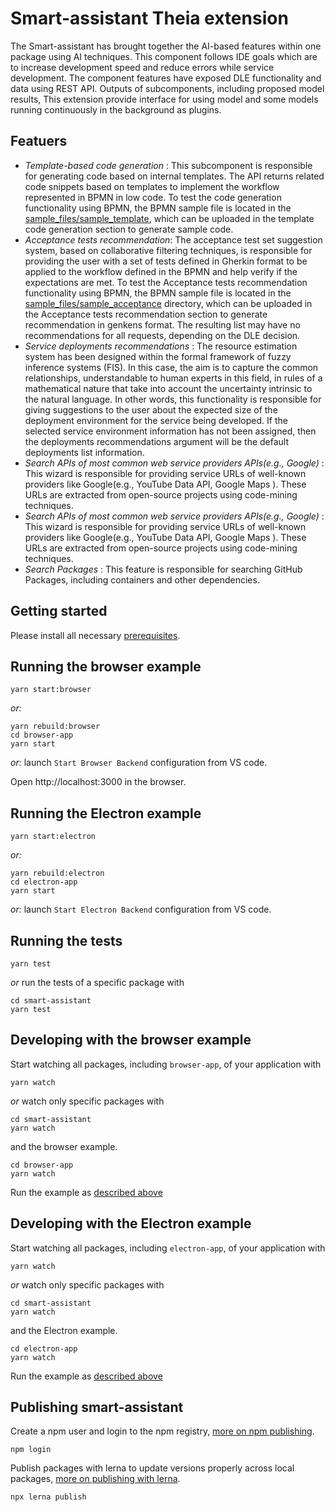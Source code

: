# Smart-assistant Theia extension
The Smart-assistant has brought together the AI-based features within one package using AI techniques. This component follows IDE goals which are to increase development speed and reduce errors while service development. The component features have exposed DLE functionality and data using REST API. Outputs of subcomponents, including proposed model results, This extension provide interface for using model and some models running continuously in the background as plugins.

## Featuers

- *Template-based code generation* :   This subcomponent is responsible for generating code based on internal templates. The API returns related code snippets based on templates to implement the workflow represented in BPMN in low code. To test the code generation functionality using BPMN, the BPMN sample file is located in the [sample_files/sample_template](https://github.com/eclipse-opensmartclide/smartclide-smart-assistant-theia/tree/main/smart-assistant/smart-assistant/sample_files), which can be uploaded in the template code generation section to generate sample code.  
- *Acceptance tests recommendation*: The acceptance test set suggestion system, based on collaborative filtering techniques, is responsible for providing the user with a set of tests defined in Gherkin format to be applied to the workflow defined in the BPMN and help verify if the expectations are met. To test the Acceptance tests recommendation functionality using BPMN, the BPMN sample file is located in the [sample_files/sample_acceptance](https://github.com/eclipse-opensmartclide/smartclide-smart-assistant-theia/tree/main/smart-assistant/smart-assistant/sample_files) directory, which can be uploaded in the Acceptance tests recommendation section to generate recommendation in genkens format. The resulting list may have no recommendations for all requests, depending on the DLE decision.
- *Service deployments recommendations* : The resource estimation system has been designed within the formal framework of fuzzy inference systems (FIS). In this case, the aim is to capture the common relationships, understandable to human experts in this field, in rules of a mathematical nature that take into account the uncertainty intrinsic to the natural language. In other words,  this functionality is responsible for giving suggestions to the user about the expected size of the deployment environment for the service being developed. If the selected service environment information has not been assigned, then the deployments recommendations argument will be the default deployments list information.
- *Search APIs of most common web service providers APIs(e.g., Google)* : This wizard is responsible for providing service URLs of well-known providers like Google(e.g.,  YouTube Data API, Google Maps ). These URLs are extracted from open-source projects using code-mining techniques. 
- *Search APIs of most common web service providers APIs(e.g., Google)* : This wizard is responsible for providing service URLs of well-known providers like Google(e.g.,  YouTube Data API, Google Maps ). These URLs are extracted from open-source projects using code-mining techniques. 
- *Search Packages* : This feature is responsible for searching GitHub Packages, including containers and other dependencies.
 



## Getting started

Please install all necessary [prerequisites](https://github.com/eclipse-theia/theia/blob/master/doc/Developing.md#prerequisites).

## Running the browser example

    yarn start:browser

*or:*

    yarn rebuild:browser
    cd browser-app
    yarn start

*or:* launch `Start Browser Backend` configuration from VS code.

Open http://localhost:3000 in the browser.

## Running the Electron example

    yarn start:electron

*or:*

    yarn rebuild:electron
    cd electron-app
    yarn start

*or:* launch `Start Electron Backend` configuration from VS code.


## Running the tests

    yarn test

*or* run the tests of a specific package with

    cd smart-assistant
    yarn test


## Developing with the browser example

Start watching all packages, including `browser-app`, of your application with

    yarn watch

*or* watch only specific packages with

    cd smart-assistant
    yarn watch

and the browser example.

    cd browser-app
    yarn watch

Run the example as [described above](#Running-the-browser-example)
## Developing with the Electron example

Start watching all packages, including `electron-app`, of your application with

    yarn watch

*or* watch only specific packages with

    cd smart-assistant
    yarn watch

and the Electron example.

    cd electron-app
    yarn watch

Run the example as [described above](#Running-the-Electron-example)

## Publishing smart-assistant

Create a npm user and login to the npm registry, [more on npm publishing](https://docs.npmjs.com/getting-started/publishing-npm-packages).

    npm login

Publish packages with lerna to update versions properly across local packages, [more on publishing with lerna](https://github.com/lerna/lerna#publish).

    npx lerna publish
